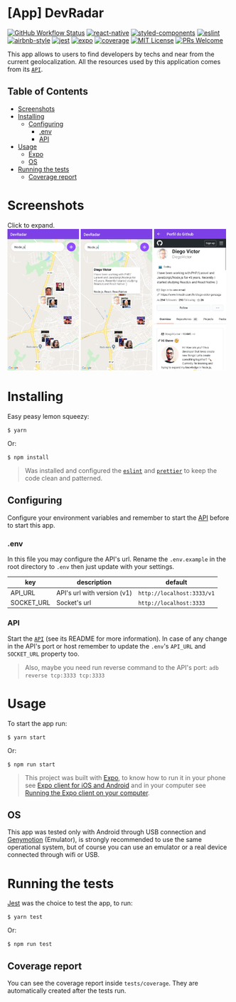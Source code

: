 # [App] DevRadar
[![GitHub Workflow Status](https://img.shields.io/github/actions/workflow/status/DiegoVictor/devradar-app/config.yml?logo=github&style=flat-square)](https://github.com/DiegoVictor/devradar-app/actions)
[![react-native](https://img.shields.io/badge/react--native-0.67.4-61dafb?style=flat-square&logo=react)](https://reactnative.dev/)
[![styled-components](https://img.shields.io/badge/styled_components-5.3.5-db7b86?style=flat-square&logo=styled-components)](https://styled-components.com/)
[![eslint](https://img.shields.io/badge/eslint-8.12.0-4b32c3?style=flat-square&logo=eslint)](https://eslint.org/)
[![airbnb-style](https://flat.badgen.net/badge/style-guide/airbnb/ff5a5f?icon=airbnb)](https://github.com/airbnb/javascript)
[![jest](https://img.shields.io/badge/jest-26.6.3-brightgreen?style=flat-square&logo=jest)](https://jestjs.io/)
[![expo](https://img.shields.io/badge/expo-44.0.6-000000?style=flat-square&logo=expo)](https://expo.io/)
[![coverage](https://img.shields.io/codecov/c/gh/DiegoVictor/devradar-app?logo=codecov&style=flat-square)](https://codecov.io/gh/DiegoVictor/devradar-app)
[![MIT License](https://img.shields.io/badge/license-MIT-green?style=flat-square)](https://raw.githubusercontent.com/DiegoVictor/devradar-app/main/LICENSE)
[![PRs Welcome](https://img.shields.io/badge/PRs-welcome-brightgreen.svg?style=flat-square)](http://makeapullrequest.com)

This app allows to users to find developers by techs and near from the current geolocalization. All the resources used by this application comes from its [`API`](https://github.com/DiegoVictor/devradar-api).

## Table of Contents
* [Screenshots](#screenshots)
* [Installing](#installing)
  * [Configuring](#configuring)
    * [.env](#env)
    * [API](#api)
* [Usage](#usage)
  * [Expo](#expo)
  * [OS](#os)
* [Running the tests](#running-the-tests)
  * [Coverage report](#coverage-report)

# Screenshots
Click to expand.<br>
<img src="https://raw.githubusercontent.com/DiegoVictor/devradar-app/main/screenshots/map.jpg" width="32%" />
<img src="https://raw.githubusercontent.com/DiegoVictor/devradar-app/main/screenshots/callout.jpg" width="32%" />
<img src="https://raw.githubusercontent.com/DiegoVictor/devradar-app/main/screenshots/profile.jpg" width="32%" />

# Installing
Easy peasy lemon squeezy:
```
$ yarn
```
Or:
```
$ npm install
```
> Was installed and configured the [`eslint`](https://eslint.org/) and [`prettier`](https://prettier.io/) to keep the code clean and patterned.

## Configuring
Configure your environment variables and remember to start the [API](https://github.com/DiegoVictor/devradar-api) before to start this app.

### .env
In this file you may configure the API's url. Rename the `.env.example` in the root directory to `.env` then just update with your settings.

key|description|default
---|---|---
API_URL|API's url with version (v1)|`http://localhost:3333/v1`
SOCKET_URL|Socket's url|`http://localhost:3333`

### API
Start the [`API`](https://github.com/DiegoVictor/devradar-api) (see its README for more information). In case of any change in the API's port or host remember to update the `.env`'s `API_URL` and `SOCKET_URL` property too.
> Also, maybe you need run reverse command to the API's port: `adb reverse tcp:3333 tcp:3333`

# Usage
To start the app run:
```
$ yarn start
```
Or:
```
$ npm run start
```
> This project was built with [Expo](https://expo.io), to know how to run it in your phone see [Expo client for iOS and Android](https://docs.expo.io/versions/v37.0.0/get-started/installation/#2-mobile-app-expo-client-for-ios) and in your computer see [Running the Expo client on your computer](https://docs.expo.io/versions/v37.0.0/get-started/installation/#running-the-expo-client-on-your-computer).

## OS
This app was tested only with Android through USB connection and [Genymotion](https://www.genymotion.com/) (Emulator), is strongly recommended to use the same operational system, but of course you can use an emulator or a real device connected through wifi or USB.

# Running the tests
[Jest](https://jestjs.io/) was the choice to test the app, to run:
```
$ yarn test
```
Or:
```
$ npm run test
```

## Coverage report
You can see the coverage report inside `tests/coverage`. They are automatically created after the tests run.
